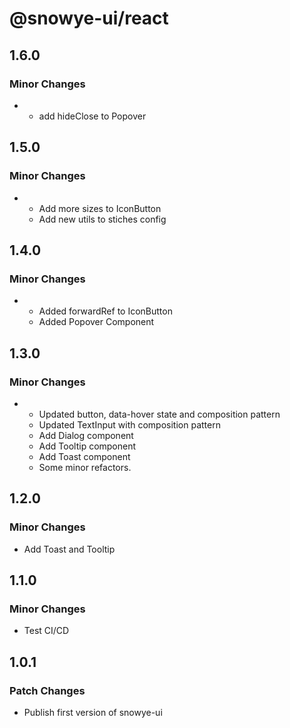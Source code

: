 # @snowye-ui/react

## 1.6.0

### Minor Changes

- - add hideClose to Popover

## 1.5.0

### Minor Changes

- - Add more sizes to IconButton
  - Add new utils to stiches config

## 1.4.0

### Minor Changes

- - Added forwardRef to IconButton
  - Added Popover Component

## 1.3.0

### Minor Changes

- - Updated button, data-hover state and composition pattern
  - Updated TextInput with composition pattern
  - Add Dialog component
  - Add Tooltip component
  - Add Toast component
  - Some minor refactors.

## 1.2.0

### Minor Changes

- Add Toast and Tooltip

## 1.1.0

### Minor Changes

- Test CI/CD

## 1.0.1

### Patch Changes

- Publish first version of snowye-ui
